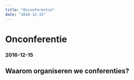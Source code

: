 ```yaml
---
title: "Onconferentie"
date: "2016-12-15"
---
```

# Onconferentie
### 2016-12-15

## Waarom organiseren we conferenties?
